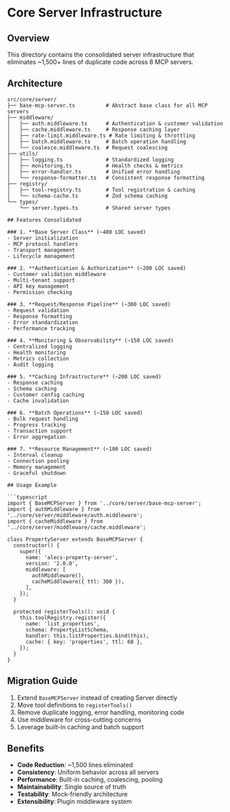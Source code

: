 # Core Server Infrastructure

## Overview
This directory contains the consolidated server infrastructure that eliminates ~1,500+ lines of duplicate code across 8 MCP servers.

## Architecture

```
src/core/server/
├── base-mcp-server.ts          # Abstract base class for all MCP servers
├── middleware/
│   ├── auth.middleware.ts      # Authentication & customer validation
│   ├── cache.middleware.ts     # Response caching layer
│   ├── rate-limit.middleware.ts # Rate limiting & throttling
│   ├── batch.middleware.ts     # Batch operation handling
│   └── coalesce.middleware.ts  # Request coalescing
├── utils/
│   ├── logging.ts              # Standardized logging
│   ├── monitoring.ts           # Health checks & metrics
│   ├── error-handler.ts        # Unified error handling
│   └── response-formatter.ts   # Consistent response formatting
├── registry/
│   ├── tool-registry.ts        # Tool registration & caching
│   └── schema-cache.ts         # Zod schema caching
└── types/
    └── server.types.ts         # Shared server types

## Features Consolidated

### 1. **Base Server Class** (~400 LOC saved)
- Server initialization
- MCP protocol handlers
- Transport management
- Lifecycle management

### 2. **Authentication & Authorization** (~200 LOC saved)
- Customer validation middleware
- Multi-tenant support
- API key management
- Permission checking

### 3. **Request/Response Pipeline** (~300 LOC saved)
- Request validation
- Response formatting
- Error standardization
- Performance tracking

### 4. **Monitoring & Observability** (~150 LOC saved)
- Centralized logging
- Health monitoring
- Metrics collection
- Audit logging

### 5. **Caching Infrastructure** (~200 LOC saved)
- Response caching
- Schema caching
- Customer config caching
- Cache invalidation

### 6. **Batch Operations** (~150 LOC saved)
- Bulk request handling
- Progress tracking
- Transaction support
- Error aggregation

### 7. **Resource Management** (~100 LOC saved)
- Interval cleanup
- Connection pooling
- Memory management
- Graceful shutdown

## Usage Example

```typescript
import { BaseMCPServer } from '../core/server/base-mcp-server';
import { authMiddleware } from '../core/server/middleware/auth.middleware';
import { cacheMiddleware } from '../core/server/middleware/cache.middleware';

class PropertyServer extends BaseMCPServer {
  constructor() {
    super({
      name: 'alecs-property-server',
      version: '2.0.0',
      middleware: [
        authMiddleware(),
        cacheMiddleware({ ttl: 300 }),
      ],
    });
  }

  protected registerTools(): void {
    this.toolRegistry.register({
      name: 'list_properties',
      schema: PropertyListSchema,
      handler: this.listProperties.bind(this),
      cache: { key: 'properties', ttl: 60 },
    });
  }
}
```

## Migration Guide

1. Extend `BaseMCPServer` instead of creating Server directly
2. Move tool definitions to `registerTools()`
3. Remove duplicate logging, error handling, monitoring code
4. Use middleware for cross-cutting concerns
5. Leverage built-in caching and batch support

## Benefits

- **Code Reduction**: ~1,500 lines eliminated
- **Consistency**: Uniform behavior across all servers
- **Performance**: Built-in caching, coalescing, pooling
- **Maintainability**: Single source of truth
- **Testability**: Mock-friendly architecture
- **Extensibility**: Plugin middleware system